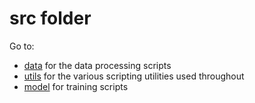 # src folder

Go to:

- [data](https://github.com/tdeboissiere/DeepLearningImplementations/tree/master/GAN_tf/src/data) for the data processing scripts
- [utils](https://github.com/tdeboissiere/DeepLearningImplementations/tree/master/GAN_tf/src/utils) for the various scripting utilities used throughout
- [model](https://github.com/tdeboissiere/DeepLearningImplementations/tree/master/GAN_tf/src/model) for training scripts
